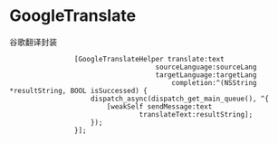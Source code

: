 # GoogleTranslate
谷歌翻译封装


                    [GoogleTranslateHelper translate:text
                                        sourceLanguage:sourceLang
                                        targetLanguage:targetLang
                                            completion:^(NSString *resultString, BOOL isSuccessed) {
                        dispatch_async(dispatch_get_main_queue(), ^{
                            [weakSelf sendMessage:text
                                    translateText:resultString];
                        });
                    }];
